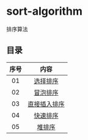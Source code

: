 # sort-algorithm

排序算法

## 目录

| 序号 |                                              内容                                              |
| :--: | :--------------------------------------------------------------------------------------------: |
|  01  |   [选择排序](https://github.com/stevenling/sort-algorithm/blob/master/docs/SelctionSort.md)    |
|  02  |    [冒泡排序](https://github.com/stevenling/sort-algorithm/blob/master/docs/BubbleSort.md)     |
|  03  | [直接插入排序](https://github.com/stevenling/sort-algorithm/blob/master/docs/InsertionSort.md) |
|  04  |     [快速排序](https://github.com/stevenling/sort-algorithm/blob/master/docs/QuickSort.md)     |
|  05  |      [堆排序](https://github.com/stevenling/sort-algorithm/blob/master/docs/HeapSort.md)       |
